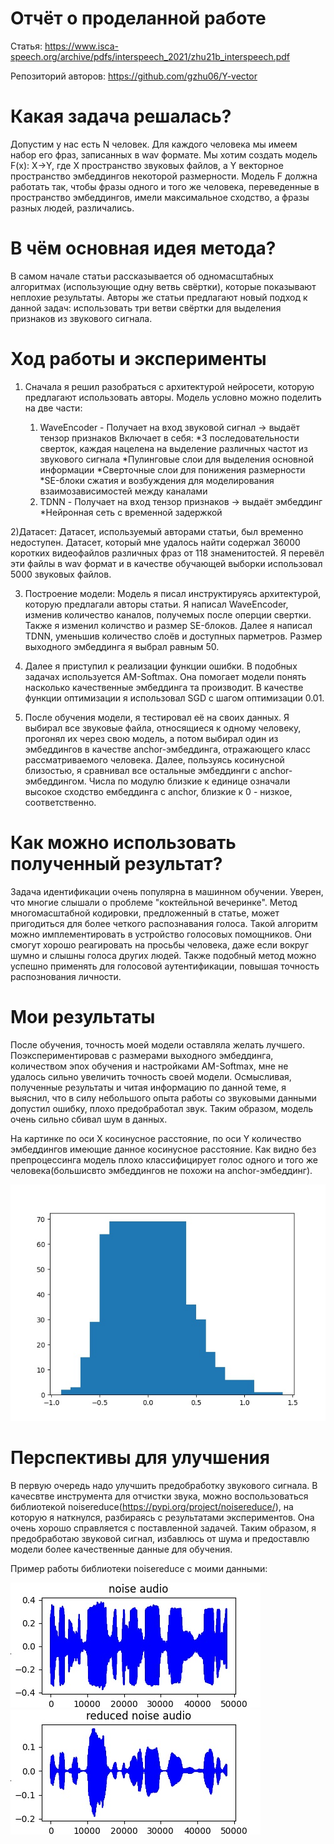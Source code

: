 # Отчёт о проделанной работе
Статья: https://www.isca-speech.org/archive/pdfs/interspeech_2021/zhu21b_interspeech.pdf

Репозиторий авторов: https://github.com/gzhu06/Y-vector

# Какая задача решалась?

Допустим у нас есть N человек. Для каждого человека мы имеем набор его фраз, записанных в wav формате. Мы хотим создать модель F(x): X->Y, где X пространство звуковых файлов, а Y векторное пространство эмбеддингов некоторой размерности. Модель F должна работать так, чтобы фразы одного и того же человека, переведенные в пространство эмбеддингов, имели максимальное сходство, а фразы разных людей, различались. 

# В чём основная идея метода?

В самом начале статьи рассказывается об одномасштабных алгоритмах (использующие одну ветвь свёртки), которые показывают неплохие результаты. Авторы же статьи предлагают новый подход к данной задач: использовать три ветви свёртки для выделения признаков из звукового сигнала.

# Ход работы и эксперименты

1) Сначала я решил разобраться с архитектурой нейросети, которую предлагают использовать авторы. Модель условно можно поделить на две части:

    1. WaveEncoder - Получает на вход звуковой сигнал -> выдаёт тензор признаков
        Включает в себя:
        *3 последовательности сверток, каждая нацелена на выделение различных частот из звукового сигнала
        *Пулинговые слои для выделения основной информации
        *Сверточные слои для понижения размерности
        *SE-блоки сжатия и возбуждения для моделирования взаимозависимостей между каналами
    2. TDNN - Получает на вход тензор признаков -> выдаёт эмбеддинг
        *Нейронная сеть с временной задержкой
    
2)Датасет: Датасет, используемый авторами статьи, был временно недоступен. Датасет, который мне удалось найти содержал 36000 коротких видеофайлов различных фраз от 118 знаменитостей. Я перевёл эти файлы в wav формат и в качестве обучающей выборки использовал 5000 звуковых файлов. 

3) Построение модели: Модель я писал инструктируясь архитектурой, которую предлагали авторы статьи. Я написал WaveEncoder, изменив количество каналов, получемых после оперции свертки. Также я изменил количство и размер SE-блоков. Далее я написал TDNN, уменьшив количество слоёв и доступных парметров. Размер выходного эмбеддинга я выбрал равным 50.

4) Далее я приступил к реализации функции ошибки. В подобных задачах используется AM-Softmax. Она помогает модели понять насколько качественные эмбеддинга та производит. В качестве функции оптимизации я использовал SGD с шагом оптимизации 0.01.

5) После обучения модели, я тестировал её на своих данных. Я выбирал все звуковые файла, относящиеся к одному человеку, прогонял их через свою модель, а потом выбирал один из эмбеддингов в качестве anchor-эмбеддинга, отражающего класс рассматриваемого человека. Далее, пользуясь косинусной близостью, я сравнивал все остальные эмбеддинги с anchor-эмбеддингом. Числа по модулю близкие к единице означали высокое сходство ембеддинга с anchor, близкие к 0 - низкое, соответственно.  

# Как можно использовать полученный результат?
Задача идентификации очень популярна в машинном обучении. Уверен, что многие слышали о проблеме "коктейльной вечеринке". Метод многомасштабной кодировки, предложенный в статье, может пригодиться для более четкого распознавания голоса. Такой алгоритм можно имплементировать в устройство голосовых помощников. Они смогут хорошо реагировать на просьбы человека, даже если вокруг шумно и слышны голоса других людей. Также подобный метод можно успешно применять для голосовой аутентификации, повышая точность распознования личности.

# Мои результаты
После обучения, точность моей модели оставляла желать лучшего. Поэкспериментировав с размерами выходного эмбеддинга, количеством эпох обучения и настройками AM-Softmax, мне не удалось сильно увеличить точность своей модели. Осмысливая, полученные результаты и читая информацию по данной теме, я выяснил, что в силу небольшого опыта работы со звуковыми данными допустил ошибку, плохо предобработал звук. Таким образом, модель очень сильно сбивал шум в данных.

На картинке по оси X косинусное расстояние, по оси Y количество эмбеддингов имеющие данное косинусное расстояние. Как видно без препроцессинга модель плохо классифицирует голос одного и того же человека(большисвто эмбеддингов не похожи на anchor-эмбеддинг).

![Косинусное расстояние](1.jpg)

# Перспективы для улучшения
В первую очередь надо улучшить предобработку звукового сигнала. В качесвтве инструмента для отчистки звука, можно воспользоваться библиотекой noisereduce(https://pypi.org/project/noisereduce/), на которую я наткнулся, разбираясь с результатами экспериментов. Она очень хорошо справляется с поставленной задачей. Таким образом, я предобработаю звуковой сигнал, избавлюсь от шума и предоставлю модели более качественные данные для обучения.

Пример работы библиотеки noisereduce с моими данными:

![](noise_audio.jpg) ![](reduced_noise_audio.jpg)


